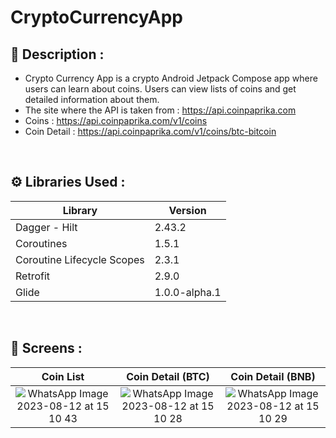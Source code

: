 # CryptoCurrencyApp

## 	:book: Description :
- Crypto Currency App is a crypto Android Jetpack Compose app where users can learn about coins. Users can view lists of coins and get detailed information about them.
- The site where the API is taken from : https://api.coinpaprika.com
- Coins : https://api.coinpaprika.com/v1/coins
- Coin Detail : https://api.coinpaprika.com/v1/coins/btc-bitcoin

</br>

## 	:gear: Libraries Used : 
| Library | Version |
| ----------------- | ----------------- |
| Dagger - Hilt | 2.43.2 |
| Coroutines | 1.5.1 |
| Coroutine Lifecycle Scopes | 2.3.1 |
| Retrofit | 2.9.0 |
| Glide | 1.0.0-alpha.1 |

</br>

## :camera_flash: Screens :
| Coin List | Coin Detail (BTC) | Coin Detail (BNB) |  
|:-:|:-:|:-:|
| ![WhatsApp Image 2023-08-12 at 15 10 43](https://github.com/gultendogan0/CryptoCurrencyApp/assets/63645518/cf15ad98-15de-47b1-a54e-e373fbd53ec6) | ![WhatsApp Image 2023-08-12 at 15 10 28](https://github.com/gultendogan0/CryptoCurrencyApp/assets/63645518/42488616-4719-44c7-afd6-d0d240801a04) | ![WhatsApp Image 2023-08-12 at 15 10 29](https://github.com/gultendogan0/CryptoCurrencyApp/assets/63645518/2aa486a4-9d23-4d2c-9670-b773f8f013a5) |






